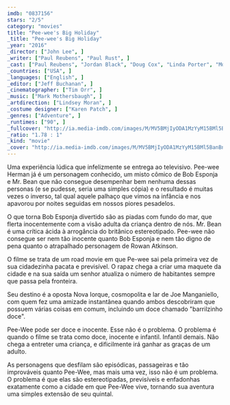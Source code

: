 ```yaml
---
imdb: "0837156"
stars: "2/5"
category: "movies"
title: "Pee-wee's Big Holiday"
_title: "Pee-wee's Big Holiday"
_year: "2016"
_director: ["John Lee", ]
_writer: ["Paul Reubens", "Paul Rust", ]
_cast: ["Paul Reubens", "Jordan Black", "Doug Cox", "Linda Porter", "Monica Horan", "Brian Palermo", "Katherine VanderLinden", "Tara Buck", "John H. Mayer", ]
_countries: ["USA", ]
_languages: ["English", ]
_editor: ["Jeff Buchanan", ]
_cinematographer: ["Tim Orr", ]
_music: ["Mark Mothersbaugh", ]
_artdirection: ["Lindsey Moran", ]
_costume designer: ["Karen Patch", ]
_genres: ["Adventure", ]
_runtimes: ["90", ]
_fullcover: "http://ia.media-imdb.com/images/M/MV5BMjIyODA1MzYyM15BMl5BanBnXkFtZTgwMjQxODYyODE@.jpg"
_ratio: "1.78 : 1"
_kind: "movie"
_cover: "http://ia.media-imdb.com/images/M/MV5BMjIyODA1MzYyM15BMl5BanBnXkFtZTgwMjQxODYyODE@._V1._SX94_SY140_.jpg"
---
```

Uma experiência lúdica que infelizmente se entrega ao televisivo. Pee-wee Herman já é um personagem conhecido, um misto cômico de Bob Esponja e Mr. Bean que não consegue desempenhar bem nenhuma dessas personas (e se pudesse, seria uma simples cópia) e o resultado é muitas vezes o inverso, tal qual aquele palhaço que vimos na infância e nos apavorou por noites seguidas em nossos piores pesadelos.

O que torna Bob Esponja divertido são as piadas com fundo do mar, que flerta inocentemente com a visão adulta da criança dentro de nós. Mr. Bean é uma crítica ácida à arrogância do britânico estereotipado. Pee-wee não consegue ser nem tão inocente quanto Bob Esponja e nem tão digno de pena quanto o atrapalhado personagem de Rowan Atkinson.

O filme se trata de um road movie em que Pe-wee sai pela primeira vez de sua cidadezinha pacata e previsível. O rapaz chega a criar uma maquete da cidade e na sua saída um senhor atualiza o número de habitantes sempre que passa pela fronteira.

Seu destino é a oposta Nova Iorque, cosmopolita e lar de Joe Manganiello, com quem fez uma amizade instantânea quando ambos descobriram que possuem várias coisas em comum, incluindo um doce chamado "barrilzinho doce".

Pee-Wee pode ser doce e inocente. Esse não é o problema. O problema é quando o filme se trata como doce, inocente e infantil. Infantil demais. Não chega a entreter uma criança, e dificilmente irá ganhar as graças de um adulto.

As personagens que desfilam são episódicas, passageiras e tão improváveis quanto Pee-Wee, mas mais uma vez, isso não é um problema. O problema é que elas são estereotipadas, previsíveis e enfadonhas exatamente como a cidade em que Pee-Wee vive, tornando sua aventura uma simples extensão de seu quintal.

